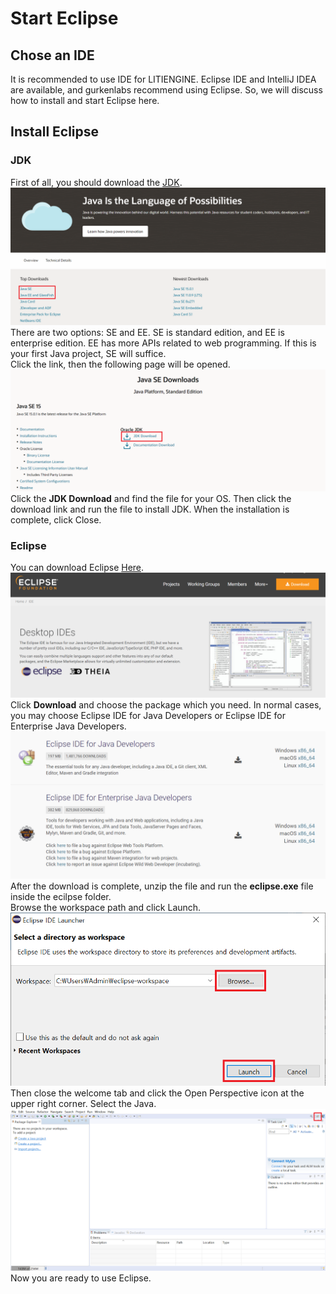# Start Eclipse

## Chose an IDE

It is recommended to use IDE for LITIENGINE. Eclipse IDE and IntelliJ IDEA are available, and gurkenlabs recommend using Eclipse. So, we will discuss how to install and start Eclipse here.  

## Install Eclipse

### JDK

First of all, you should download the [JDK](https://www.oracle.com/java/technologies/).  
![jdk_download](./img/jdk_download.png)
There are two options: SE and EE. SE is standard edition, and EE is enterprise edition. EE has more APIs related to web programming. If this is your first Java project, SE will suffice.  
Click the link, then the following page will be opened.  
![jdk_downloa_2](./img/jdk_download_2.png)
Click the **JDK Download** and find the file for your OS. Then click the download link and run the file to install JDK. When the installation is complete, click Close.    

### Eclipse

You can download Eclipse [Here](https://www.eclipse.org/ide/).
![eclipse-download](./img/eclipse_download.png)
Click **Download** and choose the package which you need. In normal cases, you may choose Eclipse IDE for Java Developers or Eclipse IDE for Enterprise Java Developers.  
![eclipse-download-2](./img/eclipse_download_2.png)
After the download is complete, unzip the file and run the **eclipse.exe** file inside the ecilpse folder.  
Browse the workspace path and click Launch. 
![eclipse-download-3](./img/eclipse_download_3.png)
Then close the welcome tab and click the Open Perspective icon at the upper right corner. Select the Java.  
![eclipse-download-4](./img/eclipse_download_4.png)
Now you are ready to use Eclipse.

